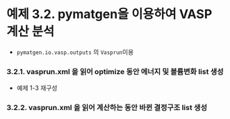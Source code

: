 # 예제 3.2. pymatgen을 이용하여 VASP 계산 분석
- <code>pymatgen.io.vasp.outputs</code> 의 <code>Vasprun</code>이용
### 3.2.1. vasprun.xml 을 읽어 optimize 동안 에너지 및 볼륨변화 list 생성
- 예제 1-3 재구성
### 3.2.2. vasprun.xml 을 읽어 계산하는 동안 바뀐 결정구조 list 생성

